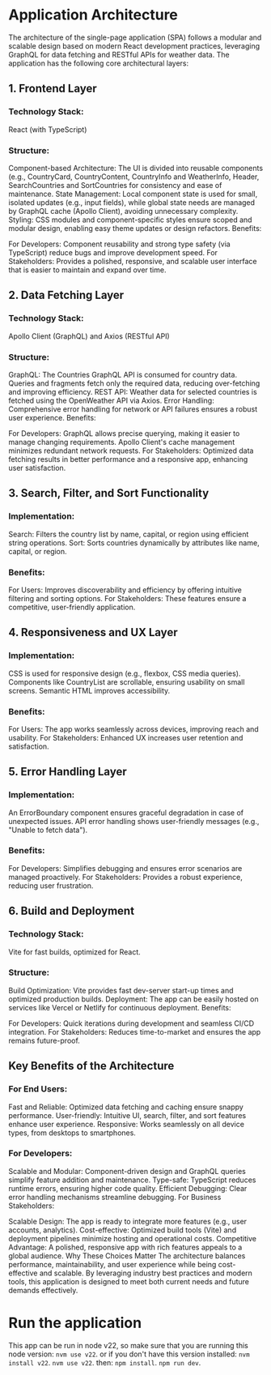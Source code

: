 # Application Architecture

The architecture of the single-page application (SPA) follows a modular and scalable design based on modern React development practices, leveraging GraphQL for data fetching and RESTful APIs for weather data. The application has the following core architectural layers:

## 1. Frontend Layer
### Technology Stack: 
React (with TypeScript)

### Structure:
Component-based Architecture: The UI is divided into reusable components (e.g., CountryCard, CountryContent, CountryInfo and WeatherInfo, Header, SearchCountries and SortCountries for consistency and ease of maintenance.
State Management: Local component state is used for small, isolated updates (e.g., input fields), while global state needs are managed by GraphQL cache (Apollo Client), avoiding unnecessary complexity.
Styling: CSS modules and component-specific styles ensure scoped and modular design, enabling easy theme updates or design refactors.
Benefits:

For Developers: Component reusability and strong type safety (via TypeScript) reduce bugs and improve development speed.
For Stakeholders: Provides a polished, responsive, and scalable user interface that is easier to maintain and expand over time.


## 2. Data Fetching Layer
### Technology Stack:
Apollo Client (GraphQL) and Axios (RESTful API)

### Structure:
GraphQL: The Countries GraphQL API is consumed for country data. Queries and fragments fetch only the required data, reducing over-fetching and improving efficiency.
REST API: Weather data for selected countries is fetched using the OpenWeather API via Axios.
Error Handling: Comprehensive error handling for network or API failures ensures a robust user experience.
Benefits:

For Developers:
GraphQL allows precise querying, making it easier to manage changing requirements.
Apollo Client's cache management minimizes redundant network requests.
For Stakeholders: Optimized data fetching results in better performance and a responsive app, enhancing user satisfaction.


## 3. Search, Filter, and Sort Functionality
### Implementation:
Search: Filters the country list by name, capital, or region using efficient string operations.
Sort: Sorts countries dynamically by attributes like name, capital, or region.

### Benefits:
For Users: Improves discoverability and efficiency by offering intuitive filtering and sorting options.
For Stakeholders: These features ensure a competitive, user-friendly application.


## 4. Responsiveness and UX Layer
### Implementation:
CSS is used for responsive design (e.g., flexbox, CSS media queries).
Components like CountryList are scrollable, ensuring usability on small screens.
Semantic HTML improves accessibility.

### Benefits:
For Users: The app works seamlessly across devices, improving reach and usability.
For Stakeholders: Enhanced UX increases user retention and satisfaction.


## 5. Error Handling Layer
### Implementation:
An ErrorBoundary component ensures graceful degradation in case of unexpected issues.
API error handling shows user-friendly messages (e.g., "Unable to fetch data").

### Benefits:
For Developers: Simplifies debugging and ensures error scenarios are managed proactively.
For Stakeholders: Provides a robust experience, reducing user frustration.


## 6. Build and Deployment
### Technology Stack: 
Vite for fast builds, optimized for React.

### Structure:
Build Optimization: Vite provides fast dev-server start-up times and optimized production builds.
Deployment: The app can be easily hosted on services like Vercel or Netlify for continuous deployment.
Benefits:

For Developers: Quick iterations during development and seamless CI/CD integration.
For Stakeholders: Reduces time-to-market and ensures the app remains future-proof.

## Key Benefits of the Architecture
### For End Users:
Fast and Reliable: Optimized data fetching and caching ensure snappy performance.
User-friendly: Intuitive UI, search, filter, and sort features enhance user experience.
Responsive: Works seamlessly on all device types, from desktops to smartphones.

### For Developers:
Scalable and Modular: Component-driven design and GraphQL queries simplify feature addition and maintenance.
Type-safe: TypeScript reduces runtime errors, ensuring higher code quality.
Efficient Debugging: Clear error handling mechanisms streamline debugging.
For Business Stakeholders:

Scalable Design: The app is ready to integrate more features (e.g., user accounts, analytics).
Cost-effective: Optimized build tools (Vite) and deployment pipelines minimize hosting and operational costs.
Competitive Advantage: A polished, responsive app with rich features appeals to a global audience.
Why These Choices Matter
The architecture balances performance, maintainability, and user experience while being cost-effective and scalable. By leveraging industry best practices and modern tools, this application is designed to meet both current needs and future demands effectively.



# Run the application
This app can be run in node v22, so make sure that you are running this node version:
``nvm use v22``.
or if you don't have this version installed:
``nvm install v22``.
``nvm use v22``.
then:
``npm install``.
``npm run dev``.
